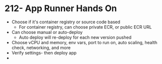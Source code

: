 # 212- App Runner Hands On
- Choose if it's container registry or source code based
	- For container registry, can choose private ECR, or public ECR URL
- Can choose manual or auto-deploy
	- Auto deploy will re-deploy for each new version pushed
- Choose vCPU and memory, env vars, port to run on, auto scaling, health check, networking, and more
- Verify settings- then deploy app
- 